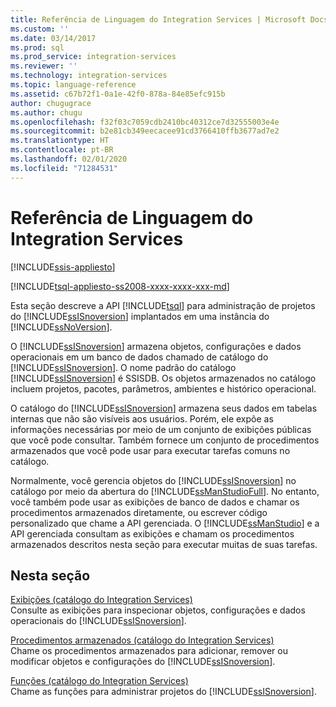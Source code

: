 ```yaml
---
title: Referência de Linguagem do Integration Services | Microsoft Docs
ms.custom: ''
ms.date: 03/14/2017
ms.prod: sql
ms.prod_service: integration-services
ms.reviewer: ''
ms.technology: integration-services
ms.topic: language-reference
ms.assetid: c67b72f1-0a1e-42f0-878a-84e85efc915b
author: chugugrace
ms.author: chugu
ms.openlocfilehash: f32f03c7059cdb2410bc40312ce7d32555003e4e
ms.sourcegitcommit: b2e81cb349eecacee91cd3766410ffb3677ad7e2
ms.translationtype: HT
ms.contentlocale: pt-BR
ms.lasthandoff: 02/01/2020
ms.locfileid: "71284531"
---
```

# <a name="integration-services-language-reference"></a>Referência de Linguagem do Integration Services

[!INCLUDE[ssis-appliesto](../includes/ssis-appliesto-ssvrpluslinux-asdb-asdw-xxx.md)]


[!INCLUDE[tsql-appliesto-ss2008-xxxx-xxxx-xxx-md](../includes/tsql-appliesto-ss2008-xxxx-xxxx-xxx-md.md)]

  Esta seção descreve a API [!INCLUDE[tsql](../includes/tsql-md.md)] para administração de projetos do [!INCLUDE[ssISnoversion](../includes/ssisnoversion-md.md)] implantados em uma instância do [!INCLUDE[ssNoVersion](../includes/ssnoversion-md.md)].  
  
 O [!INCLUDE[ssISnoversion](../includes/ssisnoversion-md.md)] armazena objetos, configurações e dados operacionais em um banco de dados chamado de catálogo do [!INCLUDE[ssISnoversion](../includes/ssisnoversion-md.md)]. O nome padrão do catálogo [!INCLUDE[ssISnoversion](../includes/ssisnoversion-md.md)] é SSISDB. Os objetos armazenados no catálogo incluem projetos, pacotes, parâmetros, ambientes e histórico operacional.  
  
 O catálogo do [!INCLUDE[ssISnoversion](../includes/ssisnoversion-md.md)] armazena seus dados em tabelas internas que não são visíveis aos usuários. Porém, ele expõe as informações necessárias por meio de um conjunto de exibições públicas que você pode consultar. Também fornece um conjunto de procedimentos armazenados que você pode usar para executar tarefas comuns no catálogo.  
  
 Normalmente, você gerencia objetos do [!INCLUDE[ssISnoversion](../includes/ssisnoversion-md.md)] no catálogo por meio da abertura do [!INCLUDE[ssManStudioFull](../includes/ssmanstudiofull-md.md)]. No entanto, você também pode usar as exibições de banco de dados e chamar os procedimentos armazenados diretamente, ou escrever código personalizado que chame a API gerenciada. O [!INCLUDE[ssManStudio](../includes/ssmanstudio-md.md)] e a API gerenciada consultam as exibições e chamam os procedimentos armazenados descritos nesta seção para executar muitas de suas tarefas.  
  
## <a name="in-this-section"></a>Nesta seção  
 [Exibições &#40;catálogo do Integration Services&#41;](../integration-services/system-views/views-integration-services-catalog.md)  
 Consulte as exibições para inspecionar objetos, configurações e dados operacionais do [!INCLUDE[ssISnoversion](../includes/ssisnoversion-md.md)].  
  
 [Procedimentos armazenados &#40;catálogo do Integration Services&#41;](../integration-services/system-stored-procedures/stored-procedures-integration-services-catalog.md)  
 Chame os procedimentos armazenados para adicionar, remover ou modificar objetos e configurações do [!INCLUDE[ssISnoversion](../includes/ssisnoversion-md.md)].  
  
 [Funções &#40;catálogo do Integration Services&#41;](https://msdn.microsoft.com/library/9f2aec85-3d4c-415f-b1f8-8328a60b1c7f)  
 Chame as funções para administrar projetos do [!INCLUDE[ssISnoversion](../includes/ssisnoversion-md.md)].  
  
  
